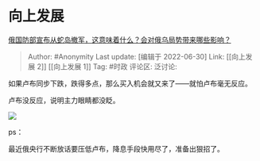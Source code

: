 # 向上发展
[俄国防部宣布从蛇岛撤军️，这意味着什么？会对俄乌局势带来哪些影响？](https://www.zhihu.com/question/540790345/answer/2552604956)

> Author: #Anonymity
> Last update: [编辑于 2022-06-30]
> Link: [[向上发展 2]] [[向上发展 1]]
> Tag: #时政
> 评论区:
> 泛讨论:

如果卢布同步下跌，跌得多点，那么买入机会就又来了——就怕卢布毫无反应。

卢布没反应，说明主力眼睛都没眨。

![](https://pic1.zhimg.com/50/v2-c81fcc6c9c90695767dba192a1d23f8f_720w.jpg?source=1940ef5c)

ps：

最近俄央行不断放话要压低卢布，降息手段快用尽了，准备出狠招了。
